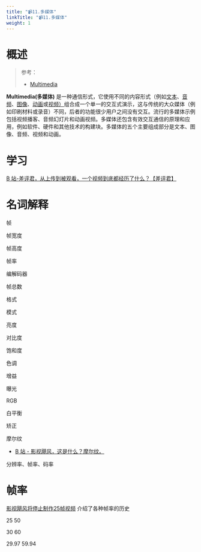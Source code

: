 ```yaml
---
title: "📹11.多媒体"
linkTitle: "📹11.多媒体"
weight: 1
---
```


# 概述

> 参考：
> 
> - [Multimedia](https://en.wikipedia.org/wiki/Multimedia)

**Multimedia(多媒体)** 是一种通信形式，它使用不同的内容形式（例如[文本](https://en.wikipedia.org/wiki/Text_(literary_theory) "文本（文学理论）")、[音频](https://en.wikipedia.org/wiki/Sound "声音")、[图像](https://en.wikipedia.org/wiki/Image "图像")、[动画](https://en.wikipedia.org/wiki/Animation "动画片")或[视频）](https://en.wikipedia.org/wiki/Video "视频")组合成一个单一的交互式演示，这与传统的大众媒体（例如印刷材料或录音）不同，后者的功能很少用户之间没有交互。流行的多媒体示例包括视频播客、音频幻灯片和动画视频。多媒体还包含有效交互通信的原理和应用，例如软件、硬件和其他技术的构建块。多媒体的五个主要组成部分是文本、图像、音频、视频和动画。

# 学习

[B 站-差评君，从上传到被观看，一个视频到底都经历了什么？【差评君】](https://www.bilibili.com/video/BV1kN411B7gx)

# 名词解释

帧

帧宽度

帧高度

帧率

编解码器

帧总数

格式

模式

亮度

对比度

饱和度

色调

增益

曝光

RGB

白平衡

矫正

摩尔纹

- [B 站 - 影视飓风，这是什么？摩尔纹。](https://www.bilibili.com/video/BV1uA4m1A73x)

分辨率、帧率、码率

# 帧率

[影视飓风将停止制作25帧视频](https://www.bilibili.com/video/BV1hp4y1f7B5) 介绍了各种帧率的历史

25 50

30 60

29.97 59.94
